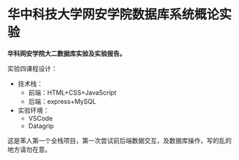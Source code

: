 # 华中科技大学网安学院数据库系统概论实验

**华科网安学院大二数据库实验及实验报告。**

实验四课程设计：

- 技术栈：
  - 前端：HTML+CSS+JavaScript
  - 后端：express+MySQL
- 实验环境：
  - VSCode
  - Datagrip

这是苯人第一个全栈项目，第一次尝试前后端数据交互，及数据库操作，写的乱的地方请勿在意。
